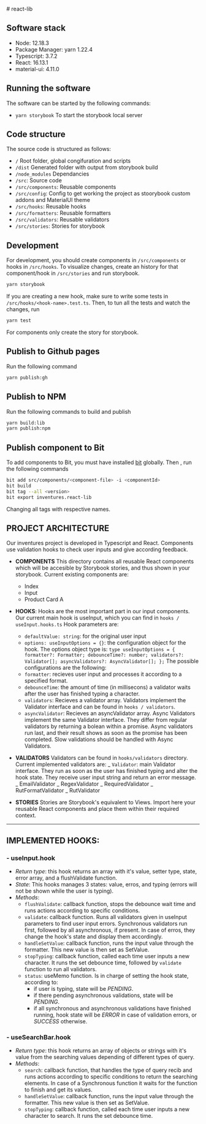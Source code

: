 # react-lib

## Software stack

- Node: 12.18.3
- Package Manager: yarn 1.22.4
- Typescript: 3.7.2
- React: 16.13.1
- material-ui: 4.11.0

## Running the software

The software can be started by the following commands:

- `yarn storybook` To start the storybook local server

## Code structure

The source code is structured as follows:

- `/` Root folder, global congifuration and scripts
- `/dist` Generated folder with output from storybook build
- `/node_modules` Dependancies
- `/src`: Source code
- `/src/components`: Reusable components
- `/src/config`: Config to get working the project as stoorybook custom addons and MaterialUI theme
- `/src/hooks`: Reusable hooks
- `/src/formatters`: Reusable formatters
- `/src/validators`: Reusable validators
- `/src/stories`: Stories for storybook

## Development

For development, you should create components in `/src/components` or hooks in `/src/hooks`. To visualize changes, create an history for that component/hook in `/src/stories` and run storybook.

```bash
yarn storybook
```

If you are creating a new hook, make sure to write some tests in `/src/hooks/<hook-name>.test.ts`. Then, to tun all the tests and watch the changes, run

```bash
yarn test
```

For components only create the story for storybook.

## Publish to Github pages

Run the following command

```bash
yarn publish:gh
```

## Publish to NPM

Run the following commands to build and publish

```bash
yarn build:lib
yarn publish:npm
```

## Publish component to Bit

To add components to Bit, you must have installed [bit](https://github.com/teambit/bit) globally. Then , run the following commands

```bash
bit add src/components/<component-file> -i <componentId>
bit build
bit tag --all <version>
bit export inventures.react-lib
```

Changing all tags with respective names.

## PROJECT ARCHITECTURE

Our inventures project is developed in Typescript and React. Components use validation hooks to check user inputs and give according feedback.

- **COMPONENTS** This directory contains all reusable React components which will be accesible by Storybook stories, and thus shown in your storybook. Current existing components are:

  - Index
  - Input
  - Product Card A

- **HOOKS**: Hooks are the most important part in our input components. Our current main hook is useInput, which you can find in `hooks / useInput.hooks.ts` Hook parameters are:

  - `defaultValue: string`: for the original user input
  - `options: useInputOptions = {}`: the configuration object for the hook. The options object type is:
    `type useInputOptions = { formatter?: Formatter; debounceTime?: number; validators?: Validator[]; asyncValidators?: AsyncValidator[]; };`
    The possible configurations are the following:
  - `formatter`: recieves user input and processes it according to a specified format.
  - `debounceTime`: the amount of time (in millisecons) a validator waits after the user has finished typing a character.
  - `validators`: Recieves a validator array. Validators implement the Validator interface and can be found in `hooks / validators`.
  - `asyncValidator`: Recieves an asyncValidator array. Async Validators implement the same Validator interface. They differ from regular validators by returning a bolean within a promise. Async validators run last, and their result shows as soon as the promise has been completed. Slow validations should be handled with Async Validators.

- **VALIDATORS** Validators can be found in `hooks/validators` directory.
  Current implemented validators are:
  _ `Validator`: main Validator interface. They run as soon as the user has finished typing and alter the hook state. They receive user input string and return an error message.
  _ EmailValidator
  _ RegexValidator
  _ RequiredValidator
  _ RutFormatValidator
  _ RutValidator

- **STORIES** Stories are Storybook's equivalent to Views. Import here your reusable React components and place them within their required context.

---

## IMPLEMENTED HOOKS:

### - useInput.hook
- _Return type_: this hook returns an array with it's value, setter type, state, error array, and a flushValidate function.
- _State_: This hooks manages 3 states: value, erros, and typing (errors will not be shown while the user is typing).
- _Methods_:
  - `flushValidate`: callback function, stops the debounce wait time and runs actions according to specific conditions.
  - `validate`: callback function. Runs all validators given in useInput parameters to find user input errors. Synchronous validators run first, followed by all asynchronous, if present. In case of erros, they change the hook's state and display them accordingly.
  - `handleSetValue`: callback function, runs the input value through the formatter. This new value is then set as SetValue.
  - `stopTyping`: callback function, called each time user inputs a new character. It runs the set debounce time, followed by `validate` function to run all validators.
  - `status`: useMemo function. Is in charge of setting the hook state, according to:
    - if user is typing, state will be _PENDING_.
    - if there pending asynchronous validations, state will be _PENDING_.
    - if all synchronous and asynchronous validations have finished running, hook state will be _ERROR_ in case of validation errors, or _SUCCESS_ otherwise.
### - useSearchBar.hook
* *Return type*: this hook returns an array of objects or strings with it's value from the searching values depending of different types of query.
* *Methods*:
    * `search`: callback function, that handles the type of query recib and runs actions according to specific conditions to return the searching elements. In case of a Synchronous function it waits for the function to finish and get its values.
    *   `handleSetValue`: callback function, runs the input value through the formatter. This new value is then set as SetValue.
    *   `stopTyping`: callback function, called each time user inputs a new character to search. It runs the set debounce time.